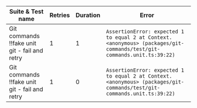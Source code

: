 | Suite & Test name |  Retries |  Duration | Error |
|-------------------|--------|--------| ---|
|Git commands !!fake unit git - fail and retry|1|1|`AssertionError: expected 1 to equal 2 at Context.<anonymous> (packages/git-commands/test/git-commands.unit.ts:39:22)`|
|Git commands !!fake unit git - fail and retry|1|0|`AssertionError: expected 1 to equal 2 at Context.<anonymous> (packages/git-commands/test/git-commands.unit.ts:39:22)`|
